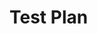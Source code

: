 # Test Plan
           
           
           
           
           
           
           
           
           
           
           
           
